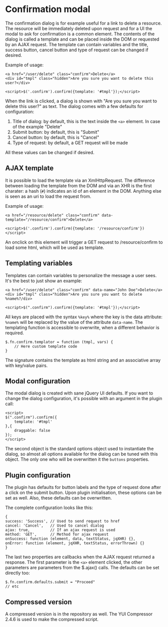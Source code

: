 Confirmation modal
===
The confirmation dialog is for example useful for a link to delete a resource. The resource will be immediately deleted upon request and for a UI the modal to ask for confirmation is a common element. 
The contents of the dialog is called a template and can be placed inside the DOM or requested by an AJAX request. The template can contain variables and the title, success button, cancel button and type of request can be changed if desired.

Example of usage:

    <a href="/user/delete" class="confirm">Delete</a>
    <div id="tmpl" class="hidden">Are you sure you want to delete this user?</div>

    <script>$('.confirm').confirm({template: '#tmpl'});</script>

When the link is clicked, a dialog is shown with "Are you sure you want to delete this user?" as text. The dialog comes with a few defaults for configuration:

1. Title of dialog: by default, this is the text inside the `<a>` element. In case of the example "Delete"
2. Submit button: by default, this is "Submit"
3. Cancel button: by default, this is "Cancel"
4. Type of request: by default, a GET request will be made

All these values can be changed if desired.

AJAX template
---
It is possible to load the template via an XmlHttpRequest. The difference between loading the template from the DOM and via an XHR is the first charater: a hash (`#`) indicates an id of an element in the DOM. Anything else is seen as an uri to load the request from.

Example of usage:

    <a href="/resource/delete" class="confirm" data-template="/resource/confirm">Delete</a>

    <script>$('.confirm').confirm({template: '/resource/confirm'})</script>

An onclick on this element will trigger a GET request to /resource/confirm to load some html, which will be used as template.

Templating variables
---
Templates can contain variables to personalize the message a user sees. It's the best to just show an example:

    <a href="/user/delete" class="confirm" data-name="John Doe">Delete</a>
    <div id="tmpl" class="hidden">Are you sure you want to delete %name%?/div>

    <script>$(".confirm").confirm({template: '#tmpl'});</script>

All keys are placed with the syntax `%key%` where the key is the data attribute: `%name%` will be replaced by the value of the attribute `data-name`. The templating function is accessible to overwrite, when a different behavior is required.

    $.fn.confirm.templator = function (tmpl, vars) {
        // Here custom template code
    }

The signature contains the template as html string and an associative array with key/value pairs.

Modal configuration
---
The modal dialog is created with sane jQuery UI defaults. If you want to change the dialog configuration, it's possible with an argument in the plugin call:

    <script>
    $(".confirm").confirm({
        template: '#tmpl'
    },{
        draggable: false
    });
    </script>

The second object is the standard options object used to instantiate the dialog, so almost all options available for the dialog can be tuned with this object. The only one who will be overwritten it the `buttons` properties.

Plugin configuration
---
The plugin has defaults for button labels and the type of request done after a click on the submit button. Upon plugin initialisation, these options can be set as well. Also, these defaults can be overwritten.

The complete configuration looks like this:

    {
    success: 'Success', // Used to send request to href
    cancel: 'Cancel',   // Used to cancel dialog
    ajax: true,         // If an ajax request is used
    method: 'GET',      // Method for ajax request
    onSuccess: function (element, data, textStatus, jqXHR) {},
    onError: function (element, jqXHR, textStatus, errorThrown) {}
    }

The last two properties are callbacks when the AJAX request returned a response. The first parameter is the `<a>` element clicked, the other parameters are parameters from the $.ajax() calls. The defaults can be set directly too:

    $.fn.confirm.defaults.submit = "Proceed"
    // etc

Compressed version
---
A compressed version is in the repository as well. The YUI Compressor 2.4.6 is used to make the compressed script.
